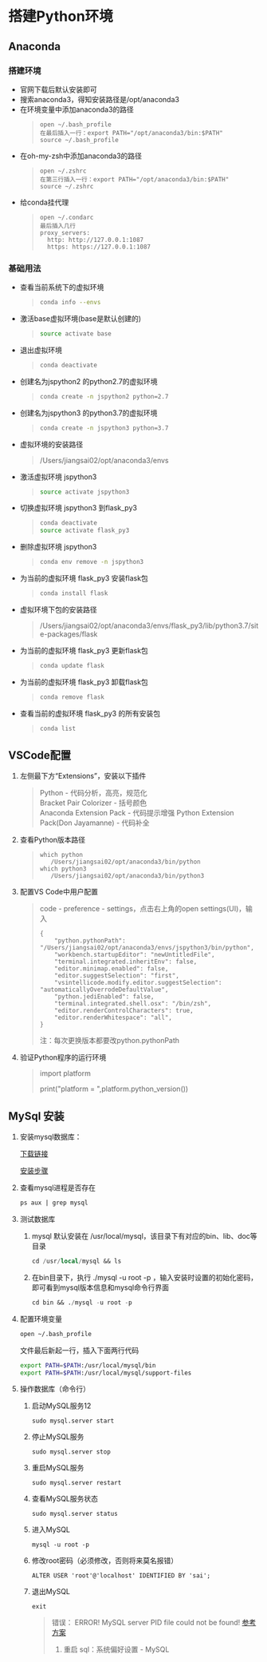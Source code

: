 # 搭建Python环境

## Anaconda
### 搭建环境
* 官网下载后默认安装即可  
* 搜索anaconda3，得知安装路径是/opt/anaconda3
* 在环境变量中添加anaconda3的路径
    > ```
    > open ~/.bash_profile
    > 在最后插入一行：export PATH="/opt/anaconda3/bin:$PATH"
    > source ~/.bash_profile
    > ```
* 在oh-my-zsh中添加anaconda3的路径
    > ```
    > open ~/.zshrc
    > 在第三行插入一行：export PATH="/opt/anaconda3/bin:$PATH"
    > source ~/.zshrc
    > ```
* 给conda挂代理  
    > ```
    > open ~/.condarc
    > 最后插入几行
    > proxy_servers:
    >   http: http://127.0.0.1:1087
    >   https: https://127.0.0.1:1087
    > ```

### 基础用法

* 查看当前系统下的虚拟环境  
  
  > ```bash
  > conda info --envs
  > ```
  
* 激活base虚拟环境(base是默认创建的)  

    > ```bash
    > source activate base
    > ```
* 退出虚拟环境  

    > ```bash
    > conda deactivate
    > ```
* 创建名为jspython2 的python2.7的虚拟环境  

    > ```bash
    > conda create -n jspython2 python=2.7
    > ```
* 创建名为jspython3 的python3.7的虚拟环境  

    > ```bash
    > conda create -n jspython3 python=3.7
    > ```
* 虚拟环境的安装路径

    > /Users/jiangsai02/opt/anaconda3/envs
* 激活虚拟环境 jspython3  

    > ```bash
    > source activate jspython3
    > ```
* 切换虚拟环境 jspython3 到flask_py3  
    > ```bash
    > conda deactivate
    > source activate flask_py3
    > ```
* 删除虚拟环境 jspython3  

    > ```bash
    > conda env remove -n jspython3
    > ```
* 为当前的虚拟环境 flask_py3 安装flask包  

    > ```bash
    > conda install flask
    > ```
* 虚拟环境下包的安装路径

    > /Users/jiangsai02/opt/anaconda3/envs/flask_py3/lib/python3.7/site-packages/flask
* 为当前的虚拟环境 flask_py3 更新flask包  

    > ```bash
    > conda update flask
    > ```
* 为当前的虚拟环境 flask_py3 卸载flask包  

    > ```bash
    > conda remove flask
    > ```
* 查看当前的虚拟环境 flask_py3 的所有安装包  

    > ```bash
    > conda list
    > ```

## VSCode配置
1. 左侧最下方“Extensions”，安装以下插件
    > Python - 代码分析，高亮，规范化  
    > Bracket Pair Colorizer - 括号颜色  
    > Anaconda Extension Pack - 代码提示增强
    > Python Extension Pack(Don Jayamanne) - 代码补全

2. 查看Python版本路径
    > ```
    > which python
    >    /Users/jiangsai02/opt/anaconda3/bin/python
    > which python3
    >    /Users/jiangsai02/opt/anaconda3/bin/python3
    > ```

3. 配置VS Code中用户配置
    > code - preference - settings，点击右上角的open settings(UI)，输入
    > ```
    > {
    >     "python.pythonPath": "/Users/jiangsai02/opt/anaconda3/envs/jspython3/bin/python",
    >     "workbench.startupEditor": "newUntitledFile",
    >     "terminal.integrated.inheritEnv": false,
    >     "editor.minimap.enabled": false,
    >     "editor.suggestSelection": "first",
    >     "vsintellicode.modify.editor.suggestSelection": "automaticallyOverrodeDefaultValue",
    >     "python.jediEnabled": false,
    >     "terminal.integrated.shell.osx": "/bin/zsh",
    >     "editor.renderControlCharacters": true,
    >     "editor.renderWhitespace": "all",
    > }
    > ```
    > 注：每次更换版本都要改python.pythonPath

4. 验证Python程序的运行环境
    > import platform
    >
    > print("platform = ",platform.python_version())
    
## MySql 安装

1. 安装mysql数据库：

   [下载链接](https://downloads.mysql.com/archives/community/)

   [安装步骤](https://www.jianshu.com/p/833f388da8e3)

2. 查看mysql进程是否存在

   ```sql
   ps aux | grep mysql
   ```

3. 测试数据库

   1. mysql 默认安装在 /usr/local/mysql，该目录下有对应的bin、lib、doc等目录

      ```sql
      cd /usr/local/mysql && ls
      ```

   2. 在bin目录下，执行 ./mysql -u root -p ，输入安装时设置的初始化密码，即可看到mysql版本信息和mysql命令行界面

      ```sql
      cd bin && ./mysql -u root -p 
      ```

4. 配置环境变量

   ```bash
   open ~/.bash_profile
   ```

   文件最后新起一行，插入下面两行代码

   ```bash
   export PATH=$PATH:/usr/local/mysql/bin
   export PATH=$PATH:/usr/local/mysql/support-files
   ```

   

5. 操作数据库（命令行）

   1. 启动MySQL服务12

      ```
      sudo mysql.server start
      ```

   2. 停止MySQL服务

      ```
      sudo mysql.server stop
      ```

   3. 重启MySQL服务 

      ```
      sudo mysql.server restart
      ```

   4. 查看MySQL服务状态 

      ```
      sudo mysql.server status
      ```

   5. 进入MySQL
   
      ```
      mysql -u root -p
      ```
   
   6. 修改root密码（必须修改，否则将来莫名报错）
   
      ```
      ALTER USER 'root'@'localhost' IDENTIFIED BY 'sai'; 
      ```
   
   7. 退出MySQL
   
      ```
      exit
      ```
   
      > 错误： ERROR! MySQL server PID file could not be found!  [参考方案](https://blog.51cto.com/dahui09/1841627)
      >
      > 1. 重启 sql：系统偏好设置 - MySQL
   
   



